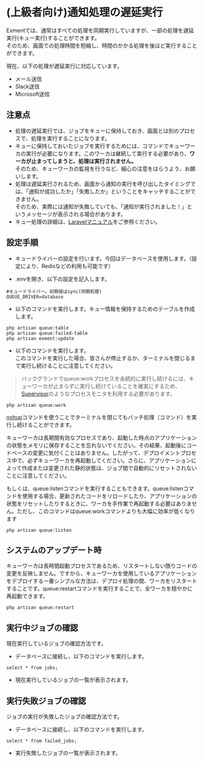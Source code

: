 # (上級者向け)通知処理の遅延実行
Exmentでは、通常はすべての処理を同期実行していますが、一部の処理を遅延実行(キュー実行)することができます。  
そのため、画面での処理時間を短縮し、時間のかかる処理を後ほど実行することができます。  

現在、以下の処理が遅延実行に対応しています。

- メール送信
- Slack送信
- Microsoft送信

## 注意点
- 処理の遅延実行では、ジョブをキューに保持しておき、画面とは別のプロセスで、処理を実行することになります。  
- キューに保持しておいたジョブを実行するためには、コマンドでキューワーカの実行が必要になります。このワーカは継続して実行する必要があり、**ワーカが止まってしまうと、処理は実行されません。**  
そのため、キューワーカの監視を行うなど、細心の注意をはらうよう、お願いします。
- 処理は遅延実行されるため、画面から通知の実行を呼び出したタイミングでは、「通知が成功したか」「失敗したか」ということをキャッチすることができません。  
そのため、実際には通知が失敗していても、「通知が実行されました！」というメッセージが表示される場合があります。
- キュー処理の詳細は、[Laravelマニュアル](https://readouble.com/laravel/10.x/ja/queues.html)をご参照ください。


## 設定手順
- キュードライバーの設定を行います。今回はデータベースを使用します。（設定により、Redisなどの利用も可能です）

- .envを開き、以下の設定を記入します。

```
#キュードライバー。初期値はsync(同期処理)
QUEUE_DRIVER=database
```

- 以下のコマンドを実行します。キュー情報を保持するためのテーブルを作成します。

```
php artisan queue:table
php artisan queue:failed-table
php artisan exment:update
```

- 以下のコマンドを実行します。  
このコマンドを実行した場合、皆さんが停止するか、ターミナルを閉じるまで実行し続けることに注意してください。

> バックグランドでqueue:workプロセスを永続的に実行し続けるには、キューワーカが止まらずに実行し続けていることを確実にするため、[Supervisor](https://readouble.com/laravel/10.x/ja/queues.html#supervisor-configuration)のようなプロセスモニタを利用する必要があります。

```
php artisan queue:work
```

[nohup](https://xtech.nikkei.com/it/article/COLUMN/20060227/230850/)コマンドを使うことでターミナルを閉じてもバッチ処理（コマンド）を実行し続けることができます。


キューワーカは長期間有効なプロセスであり、起動した時点のアプリケーションの状態をメモリに保存することを忘れないでください。その結果、起動後にコードベースの変更に気付くことはありません。したがって、デプロイメントプロセス中で、必ずキューワーカを再起動してください。さらに、アプリケーションによって作成または変更された静的状態は、ジョブ間で自動的にリセットされないことに注意してください。  

もしくは、queue:listenコマンドを実行することもできます。queue:listenコマンドを使用する場合、更新されたコードをリロードしたり、アプリケーションの状態をリセットしたりするときに、ワーカを手作業で再起動する必要はありません。ただし、このコマンドはqueue:workコマンドよりも大幅に効率が低くなります

```
php artisan queue:listen
```

## システムのアップデート時
キューワーカは長時間起動プロセスであるため、リスタートしない限りコードの変更を反映しません。ですから、キューワーカを使用しているアプリケーションをデプロイする一番シンプルな方法は、デプロイ処理の間、ワーカをリスタートすることです。queue:restartコマンドを実行することで、全ワーカを穏やかに再起動できます。

```
php artisan queue:restart
```


## 実行中ジョブの確認
現在実行しているジョブの確認方法です。

- データベースに接続し、以下のコマンドを実行します。

```
select * from jobs;
```

- 現在実行しているジョブの一覧が表示されます。


## 実行失敗ジョブの確認
ジョブの実行が失敗したジョブの確認方法です。

- データベースに接続し、以下のコマンドを実行します。

```
select * from failed_jobs;
```

- 実行失敗したジョブの一覧が表示されます。

